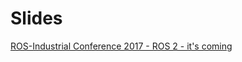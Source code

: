 # Slides

[ROS-Industrial Conference  2017 - ROS 2 - it's coming](http://www.dirk-thomas.net/slides_ros-industrial2017_ros2-its-coming/2017-12-13_ros-industrial_ros2-its-coming)
